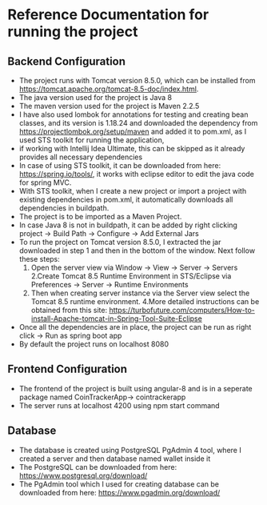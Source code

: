 # Reference Documentation for running the project

## Backend Configuration
   - The project runs with Tomcat version 8.5.0, which can be installed from https://tomcat.apache.org/tomcat-8.5-doc/index.html.
   - The java version used for the project is Java 8
   - The maven version used for the project is Maven 2.2.5
   - I have also used lombok for annotations for testing and creating bean classes, and its version is 1.18.24 and downloaded the dependency from 
     https://projectlombok.org/setup/maven and added it to pom.xml, as I used STS toolkit for running the application, 
   - if working with Intellij Idea Ultimate, this can be skipped as it already provides all necessary dependencies
   - In case of using STS toolkit, it can be downloaded from here: https://spring.io/tools/, it works with eclipse editor to edit the java code for spring MVC.
   - With STS toolkit, when I create a new project or import a project with existing dependencies in pom.xml, it automatically downloads all dependencies in buildpath.
   - The project is to be imported as a Maven Project.
   - In case Java 8 is not in buildpath, it can be added by right clicking project -> Build Path -> Configure -> Add External Jars
   - To run the project on Tomcat version 8.5.0, I extracted the jar downloaded in step 1 and then in the bottom of the window. Next follow these steps:
  		1. Open the server view via Window -> View -> Server -> Servers
  		2.Create Tomcat 8.5 Runtime Environment in STS/Eclipse via Preferences -> Server -> Runtime Environments
  		3. Then when creating server instance via the Server view select the Tomcat 8.5 runtime environment.
  		4.More detailed instructions can be obtained from this site: https://turbofuture.com/computers/How-to-install-Apache-tomcat-in-Spring-Tool-Suite-Eclipse
  - Once all the dependencies are in place, the project can be run as right click -> Run as spring boot app
  - By default the project runs on localhost 8080
  
## Frontend Configuration
 - The frontend of the project is built using angular-8 and is in a seperate package named CoinTrackerApp-> cointrackerapp
 - The server runs at localhost 4200 using npm start command
 
## Database
- The database is created using PostgreSQL PgAdmin 4 tool, where I created a server and then database named wallet inside it
- The PostgreSQL can be downloaded from here: https://www.postgresql.org/download/
- The PgAdmin tool which I used for creating database can be downloaded from here: https://www.pgadmin.org/download/

